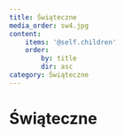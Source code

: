 ```yaml
---
title: Świąteczne
media_order: sw4.jpg
content:
    items: '@self.children'
    order:
        by: title
        dir: asc
category: Świąteczne
---
```


# Świąteczne